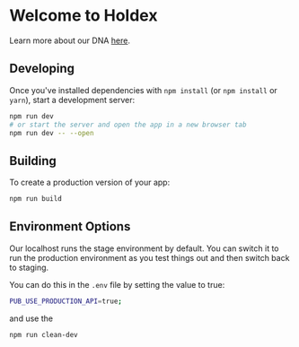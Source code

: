 # Welcome to Holdex

Learn more about our DNA [here](https://holdex.io/about).

## Developing

Once you've installed dependencies with `npm install` (or `npm install` or `yarn`), start a development server:

```bash
npm run dev
# or start the server and open the app in a new browser tab
npm run dev -- --open
```

## Building

To create a production version of your app:

```bash
npm run build
```

## Environment Options

Our localhost runs the stage environment by default. You can switch it to run the production environment as you test things out and then switch back to staging.

You can do this in the `.env` file by setting the value to true:

```bash
PUB_USE_PRODUCTION_API=true;
```

and use the

```bash
npm run clean-dev
```
